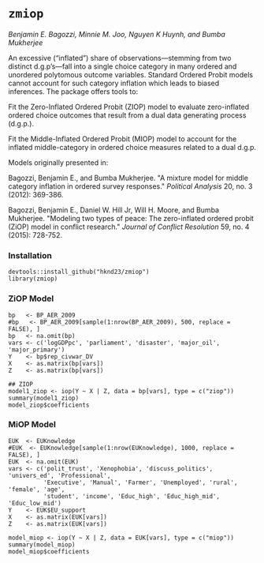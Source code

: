 # `zmiop`
*Benjamin E. Bagozzi, Minnie M. Joo, Nguyen K Huynh, and Bumba Mukherjee*

An excessive (“inflated”) share of observations—stemming from two distinct d.g.p’s—fall into a single choice category in many ordered and unordered polytomous outcome variables. Standard Ordered Probit models cannot account for such category inflation which leads to biased inferences. The package offers tools to:


Fit the Zero-Inflated Ordered Probit (ZIOP) model to evaluate zero-inflated ordered choice outcomes that result from a dual data generating process (d.g.p.).

Fit the Middle-Inflated Ordered Probit (MIOP) model to account for the inflated middle-category in ordered choice measures related to a dual d.g.p.

Models originally presented in: 

Bagozzi, Benjamin E., and Bumba Mukherjee. "A mixture model for middle category inflation in ordered survey responses." *Political Analysis* 20, no. 3 (2012): 369-386.


Bagozzi, Benjamin E., Daniel W. Hill Jr, Will H. Moore, and Bumba Mukherjee. "Modeling two types of peace: The zero-inflated ordered probit (ZiOP) model in conflict research." *Journal of Conflict Resolution* 59, no. 4 (2015): 728-752.

### Installation

```
devtools::install_github("hknd23/zmiop")
library(zmiop)
```

### ZiOP Model
```
bp   <- BP_AER_2009
#bp   <- BP_AER_2009[sample(1:nrow(BP_AER_2009), 500, replace = FALSE), ]
bp   <- na.omit(bp)
vars <- c('logGDPpc', 'parliament', 'disaster', 'major_oil', 'major_primary')
Y    <- bp$rep_civwar_DV
X    <- as.matrix(bp[vars])
Z    <- as.matrix(bp[vars])
```
```
## ZIOP
model1_ziop <- iop(Y ~ X | Z, data = bp[vars], type = c("ziop"))
summary(model1_ziop)
model_ziop$coefficients
```

### MiOP Model

```
EUK  <- EUKnowledge
#EUK  <- EUKnowledge[sample(1:nrow(EUKnowledge), 1000, replace = FALSE), ]
EUK  <- na.omit(EUK)
vars <- c('polit_trust', 'Xenophobia', 'discuss_politics', 'univers_ed', 'Professional',
          'Executive', 'Manual', 'Farmer', 'Unemployed', 'rural', 'female', 'age',
          'student', 'income', 'Educ_high', 'Educ_high_mid', 'Educ_low_mid')
Y    <- EUK$EU_support
X    <- as.matrix(EUK[vars])
Z    <- as.matrix(EUK[vars])
```


```
model_miop <- iop(Y ~ X | Z, data = EUK[vars], type = c("miop"))
summary(model_miop)
model_miop$coefficients
```
